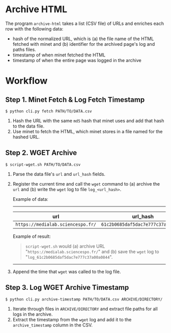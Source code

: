 # Archive HTML

The program `archive-html` takes a list (CSV file) of URLs and enriches each row with the following data:

- hash of the normalized URL, which is (a) the file name of the HTML fetched with minet and (b) identifier for the archived page's log and paths files.
- timestamp of when minet fetched the HTML
- timestamp of when the entire page was logged in the archive 

# Workflow

## Step 1. Minet Fetch & Log Fetch Timestamp
```shell
$ python cli.py fetch PATH/TO/DATA.csv
```
1. Hash the URL with the same `md5` hash that minet uses and add that hash to the data file.
2. Use minet to fetch the HTML, which minet stores in a file named for the hashed URL.

## Step 2. WGET Archive
```shell
$ script-wget.sh PATH/TO/DATA.csv
```
1. Parse the data file's `url` and `url_hash` fields.
2. Register the current time and call the `wget` command to (a) archive the `url` and (b) write the `wget` log to file `log_<url_hash>`.

    Example of data:

    ---

    |url|url_hash|
    |--|--|
    |`https://medialab.sciencespo.fr/`|`61c2b0685daf5dac7e777c37a00a0844`|

    Example of result:
    > `script-wget.sh` would (a) archive URL "`https://medialab.sciencespo.fr/`" and (b) save the `wget` log to "`log_61c2b0685daf5dac7e777c37a00a0844`".

    ---
3. Append the time that `wget` was called to the log file.

## Step 3. Log WGET Archive Timestamp
```shell
$ python cli.py archive-timestamp PATH/TO/DATA.csv ARCHIVE/DIRECTORY/
```
1. Iterate through files in `ARCHIVE/DIRECTORY` and extract file paths for all logs in the archive.
2. Extract the timestamp from the `wget` log and add it to the `archive_timestamp` column in the CSV.

